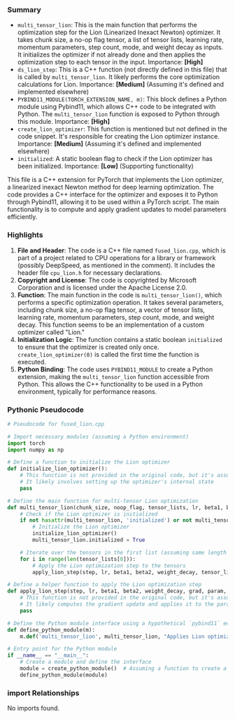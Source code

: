 

### Summary



* `multi_tensor_lion`: This is the main function that performs the optimization step for the Lion (Linearized Inexact Newton) optimizer. It takes chunk size, a no-op flag tensor, a list of tensor lists, learning rate, momentum parameters, step count, mode, and weight decay as inputs. It initializes the optimizer if not already done and then applies the optimization step to each tensor in the input. Importance: **[High]**
* `ds_lion_step`: This is a C++ function (not directly defined in this file) that is called by `multi_tensor_lion`. It likely performs the core optimization calculations for Lion. Importance: **[Medium]** (Assuming it's defined and implemented elsewhere)
* `PYBIND11_MODULE(TORCH_EXTENSION_NAME, m)`: This block defines a Python module using Pybind11, which allows C++ code to be integrated with Python. The `multi_tensor_lion` function is exposed to Python through this module. Importance: **[High]**
* `create_lion_optimizer`: This function is mentioned but not defined in the code snippet. It's responsible for creating the Lion optimizer instance. Importance: **[Medium]** (Assuming it's defined and implemented elsewhere)
* `initialized`: A static boolean flag to check if the Lion optimizer has been initialized. Importance: **[Low]** (Supporting functionality)

This file is a C++ extension for PyTorch that implements the Lion optimizer, a linearized inexact Newton method for deep learning optimization. The code provides a C++ interface for the optimizer and exposes it to Python through Pybind11, allowing it to be used within a PyTorch script. The main functionality is to compute and apply gradient updates to model parameters efficiently.

### Highlights



1. **File and Header**: The code is a C++ file named `fused_lion.cpp`, which is part of a project related to CPU operations for a library or framework (possibly DeepSpeed, as mentioned in the comment). It includes the header file `cpu_lion.h` for necessary declarations.
2. **Copyright and License**: The code is copyrighted by Microsoft Corporation and is licensed under the Apache License 2.0.
3. **Function**: The main function in the code is `multi_tensor_lion()`, which performs a specific optimization operation. It takes several parameters, including chunk size, a no-op flag tensor, a vector of tensor lists, learning rate, momentum parameters, step count, mode, and weight decay. This function seems to be an implementation of a custom optimizer called "Lion."
4. **Initialization Logic**: The function contains a static boolean `initialized` to ensure that the optimizer is created only once. `create_lion_optimizer(0)` is called the first time the function is executed.
5. **Python Binding**: The code uses `PYBIND11_MODULE` to create a Python extension, making the `multi_tensor_lion` function accessible from Python. This allows the C++ functionality to be used in a Python environment, typically for performance reasons.

### Pythonic Pseudocode

```python
# Pseudocode for fused_lion.cpp

# Import necessary modules (assuming a Python environment)
import torch
import numpy as np

# Define a function to initialize the Lion optimizer
def initialize_lion_optimizer():
    # This function is not provided in the original code, but it's assumed to exist
    # It likely involves setting up the optimizer's internal state
    pass

# Define the main function for multi-tensor Lion optimization
def multi_tensor_lion(chunk_size, noop_flag, tensor_lists, lr, beta1, beta2, step, mode, weight_decay):
    # Check if the Lion optimizer is initialized
    if not hasattr(multi_tensor_lion, 'initialized') or not multi_tensor_lion.initialized:
        # Initialize the Lion optimizer
        initialize_lion_optimizer()
        multi_tensor_lion.initialized = True

    # Iterate over the tensors in the first list (assuming same length for all lists)
    for i in range(len(tensor_lists[0])):
        # Apply the Lion optimization step to the tensors
        apply_lion_step(step, lr, beta1, beta2, weight_decay, tensor_lists[1][i], tensor_lists[0][i], tensor_lists[2][i])

# Define a helper function to apply the Lion optimization step
def apply_lion_step(step, lr, beta1, beta2, weight_decay, grad, param, exp_avg_sq):
    # This function is not provided in the original code, but it's assumed to exist
    # It likely computes the gradient update and applies it to the parameters
    pass

# Define the Python module interface using a hypothetical `pybind11` equivalent
def define_python_module(m):
    m.def('multi_tensor_lion', multi_tensor_lion, "Applies Lion optimizer to multiple tensors")

# Entry point for the Python module
if __name__ == "__main__":
    # Create a module and define the interface
    module = create_python_module()  # Assuming a function to create a module
    define_python_module(module)
```


### import Relationships

No imports found.